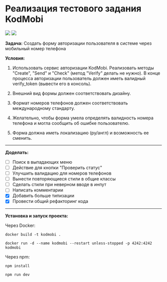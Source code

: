# Реализация тестового задания KodMobi

![](https://img.shields.io/badge/node-20.18.0-green)
![](https://img.shields.io/badge/npm-10.9.0-red)

**Задача:**
Создать форму авторизации пользователя в системе через мобильный номер телефона

**Условия:**

1. Использовать сервис авторизации KodMobi. Реализовать методы "Сreate", "Send" и "Сheck" (метод "Verify" делать не нужно). В конце процесса авторизации пользователь должен иметь валидный verify_token (вывести его в консоль).
2. Внешний вид формы должен соответствовать дизайну.

3. Формат номеров телефонов должен соответствовать международному стандарту.

4. Желательно, чтобы форма умела определять валидность номера телефона и могла сообщить об ошибке пользователю.

5. Форма должна иметь локализацию (ру/англ) и возможность ее сменить.

---

**Доделать:**
- [ ] Поиск в выпадающих меню
- [ ] Действие для кнопки "Проверить статус"
- [ ] Улучшить валидацию для номеров телефонов
- [ ] Вынести повторяющиеся стили в общие классы
- [ ] Сделать стили при неверном вводе в инпут
- [ ] Написать комментарии
- [x] Добавить больше типизации
- [x] Провести общий рефакторинг кода

---

**Установка и запуск проекта:**

Через Docker:
```
docker build -t kodmobi .
```
```
docker run -d --name kodmobi --restart unless-stopped -p 4242:4242 kodmobi
```

Через npm:
```
npm install
```
```
npm run dev
```